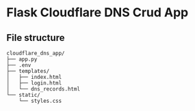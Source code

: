 # Flask Cloudflare DNS Crud App

## File structure
```
cloudflare_dns_app/
├── app.py
├── .env
├── templates/
│   ├── index.html
│   ├── login.html
│   └── dns_records.html
└── static/
    └── styles.css
```
